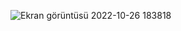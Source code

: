 
![Ekran görüntüsü 2022-10-26 183818](https://user-images.githubusercontent.com/65927735/198071629-c1748dd8-6f15-4b63-9120-c212ec14304c.png)
